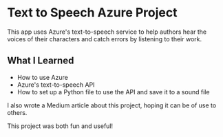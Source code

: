 # Text to Speech Azure Project

This app uses Azure's text-to-speech service to help authors hear the voices of their characters and catch errors by listening to their work.

## What I Learned
- How to use Azure
- Azure's text-to-speech API
- How to set up a Python file to use the API and save it to a sound file

I also wrote a Medium article about this project, hoping it can be of use to others.

This project was both fun and useful!
